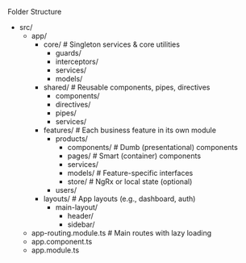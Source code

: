 Folder Structure

* src/
    * app/
        * core/                         # Singleton services & core utilities
            * guards/
            * interceptors/
            * services/
            * models/
        * shared/                       # Reusable components, pipes, directives
            * components/
            * directives/
            * pipes/
            * services/
        * features/                     # Each business feature in its own module
            * products/
                * components/           # Dumb (presentational) components
                * pages/                # Smart (container) components
                * services/
                * models/               # Feature-specific interfaces
                * store/                # NgRx or local state (optional)
            * users/
        * layouts/                      # App layouts (e.g., dashboard, auth)
            * main-layout/
                * header/   
                * sidebar/
    * app-routing.module.ts        # Main routes with lazy loading
    * app.component.ts
    * app.module.ts
